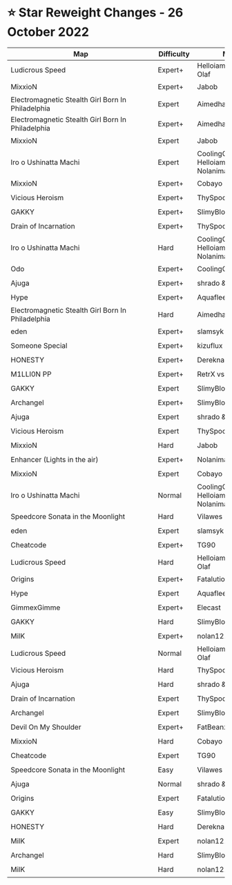 # ⭐ Star Reweight Changes - 26 October 2022

| <div style="width:325px">Map</div> | <div style="width:75px">Difficulty</div> | <div style="width:200px">Mapper(s)</div> | <div style="width:175px">Star Rating Change</div> |
|-----|------------|-----------|---------------------------------------------------|
| Ludicrous Speed | Expert+ | Helloiamdaan, cerret & Olaf | ⭐ 11.67 → ⭐ 11.7 |
| MixxioN | Expert+ | Jabob | ⭐ 11.46 → ⭐ 12.05 |
| Electromagnetic Stealth Girl Born In Philadelphia | Expert | Aimedhades16 & Lobster | ⭐ 11.04 → ⭐ 12.67 |
| Electromagnetic Stealth Girl Born In Philadelphia | Expert+ | Aimedhades16 & Lobster | ⭐ 10.94 → ⭐ 12.18 |
| MixxioN | Expert | Jabob | ⭐ 10.79 → ⭐ 9.72 |
| Iro o Ushinatta Machi | Expert | CoolingCloset & Helloiamdaan & Nolanimations | ⭐ 10.79 → ⭐ 11.16 |
| MixxioN | Expert+ | Cobayo | ⭐ 10.48 → ⭐ 10.05 |
| Vicious Heroism | Expert+ | ThySpoon | ⭐ 10.45 → ⭐ 10.34 |
| GAKKY | Expert+ | SlimyBlob & Bitz | ⭐ 10.27 → ⭐ 9.89 |
| Drain of Incarnation | Expert+ | ThySpoon | ⭐ 10.18 → ⭐ 9.93 |
| Iro o Ushinatta Machi | Hard | CoolingCloset & Helloiamdaan & Nolanimations | ⭐ 10.15 → ⭐ 10.35 |
| Odo | Expert+ | CoolingCloset & Aquaflee | ⭐ 9.67 → ⭐ 9.44 |
| Ajuga | Expert+ | shrado & Fnyt | ⭐ 9.65 → ⭐ 8.87 |
| Hype | Expert+ | Aquaflee | ⭐ 9.61 → ⭐ 9.48 |
| Electromagnetic Stealth Girl Born In Philadelphia | Hard | Aimedhades16 & Lobster | ⭐ 9.37 → ⭐ 9.83 |
| eden | Expert+ | slamsyk | ⭐ 9.24 → ⭐ 8.97 |
| Someone Special | Expert+ | kizuflux & Pixelguy | ⭐ 9.04 → ⭐ 8.65 |
| HONESTY | Expert+ | Dereknalox123 | ⭐ 9.02 → ⭐ 8.85 |
| M1LLI0N PP | Expert+ | RetrX vs. FentonVR | ⭐ 8.95 → ⭐ 8.57 |
| GAKKY | Expert | SlimyBlob & Bitz | ⭐ 8.69 → ⭐ 8.37 |
| Archangel | Expert+ | SlimyBlob | ⭐ 8.62 → ⭐ 8.72 |
| Ajuga | Expert | shrado & Fnyt | ⭐ 8.55 → ⭐ 8.22 |
| Vicious Heroism | Expert | ThySpoon | ⭐ 8.48 → ⭐ 8.12 |
| MixxioN | Hard | Jabob | ⭐ 8.33 → ⭐ 8.18 |
| Enhancer (Lights in the air) | Expert+ | Nolanimations | ⭐ 8.25 → ⭐ 8.22 |
| MixxioN | Expert | Cobayo | ⭐ 7.88 → ⭐ 7.77 |
| Iro o Ushinatta Machi | Normal | CoolingCloset & Helloiamdaan & Nolanimations | ⭐ 7.74 → ⭐ 8.02 |
| Speedcore Sonata in the Moonlight | Hard | Vilawes | ⭐ 7.65 → ⭐ 7.06 |
| eden | Expert | slamsyk | ⭐ 7.07 → ⭐ 6.64 |
| Cheatcode | Expert+ | TG90 | ⭐ 6.51 → ⭐ 5.9 |
| Ludicrous Speed | Hard | Helloiamdaan, cerret & Olaf | ⭐ 6.48 → ⭐ 6.17 |
| Origins | Expert+ | Fatalution & AkaBaka | ⭐ 6.1 → ⭐ 6.66 |
| Hype | Expert | Aquaflee | ⭐ 5.96 → ⭐ 6.05 |
| GimmexGimme | Expert+ | Elecast | ⭐ 5.91 → ⭐ 6.62 |
| GAKKY | Hard | SlimyBlob & Bitz | ⭐ 5.89 → ⭐ 5.7 |
| MilK | Expert+ | nolan121405 | ⭐ 5.72 → ⭐ 5.75 |
| Ludicrous Speed | Normal | Helloiamdaan, cerret & Olaf | ⭐ 5.44 → ⭐ 5.37 |
| Vicious Heroism | Hard | ThySpoon | ⭐ 5.12 → ⭐ 5.23 |
| Ajuga | Hard | shrado & Fnyt | ⭐ 5.0 → ⭐ 4.91 |
| Drain of Incarnation | Expert | ThySpoon | ⭐ 4.88 → ⭐ 5.18 |
| Archangel | Expert | SlimyBlob | ⭐ 4.84 → ⭐ 5.57 |
| Devil On My Shoulder | Expert+ | FatBeanzoop | ⭐ 4.42 → ⭐ 4.57 |
| MixxioN | Hard | Cobayo | ⭐ 4.27 → ⭐ 4.32 |
| Cheatcode | Expert | TG90 | ⭐ 3.94 → ⭐ 4.19 |
| Speedcore Sonata in the Moonlight | Easy | Vilawes | ⭐ 3.6 → ⭐ 3.3 |
| Ajuga | Normal | shrado & Fnyt | ⭐ 3.17 → ⭐ 3.12 |
| Origins | Expert | Fatalution & AkaBaka | ⭐ 3.09 → ⭐ 3.49 |
| GAKKY | Easy | SlimyBlob & Bitz | ⭐ 2.98 → ⭐ 3.18 |
| HONESTY | Hard | Dereknalox123 | ⭐ 2.87 → ⭐ 3.27 |
| MilK | Expert | nolan121405 | ⭐ 2.8 → ⭐ 3.25 |
| Archangel | Hard | SlimyBlob | ⭐ 2.62 → ⭐ 2.97 |
| MilK | Hard | nolan121405 | ⭐ 2.17 → ⭐ 2.27 |